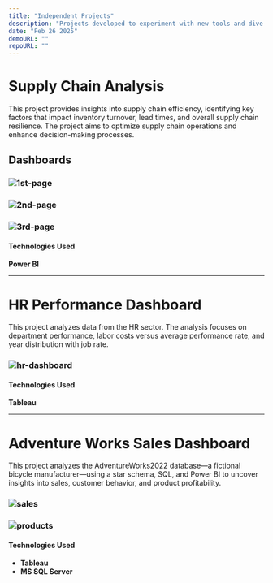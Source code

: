 ```yaml
---
title: "Independent Projects"
description: "Projects developed to experiment with new tools and dive into various business domains."
date: "Feb 26 2025"
demoURL: ""
repoURL: ""
---
```


# Supply Chain Analysis

This project provides insights into supply chain efficiency, identifying key factors that impact inventory turnover, lead times, and overall supply chain resilience. The project aims to optimize supply chain operations and enhance decision-making processes.

## Dashboards

### ![1st-page](/default1.png)

### ![2nd-page](/default2.png)

### ![3rd-page](/default3.png)

#### Technologies Used

**Power BI**

---

# HR Performance Dashboard

This project analyzes data from the HR sector. The analysis focuses on department performance, labor costs versus average performance rate, and year distribution with job rate.

### ![hr-dashboard](/Main.png)

#### Technologies Used

**Tableau**

---

# Adventure Works Sales Dashboard

This project analyzes the AdventureWorks2022 database—a fictional bicycle manufacturer—using a star schema, SQL, and Power BI to uncover insights into sales, customer behavior, and product profitability.

### ![sales](/Sales-appliedfilters.png)

### ![products](/Products-appliedfilter.png)

#### Technologies Used

-   **Tableau**
-   **MS SQL Server**
